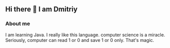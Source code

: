## Hi there 👋 I am Dmitriy

<!--
**ChestnutLord/ChestnutLord** is a ✨ _special_ ✨ repository because its `README.md` (this file) appears on your GitHub profile.

Here are some ideas to get you started:

- 🔭 I’m currently working on ...
- 🌱 I’m currently learning Computer Science and Java.
- 👯 I’m looking to collaborate on ...
- 🤔 I’m looking for help with ...
- 💬 Ask me about ...
- 📫 How to reach me: textdmitriy@gmail.com
- 😄 Pronouns: determined. persistent. dreaming.
- ⚡ Fun fact: ...
-->
### About me 
I am learning Java. I really like this language. computer science is a miracle. Seriously, computer can read 1 or 0 and save 1 or 0 only. That's magic.
